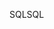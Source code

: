 <span data-ttu-id="8eb70-101">SQL</span><span class="sxs-lookup"><span data-stu-id="8eb70-101">SQL</span></span>
